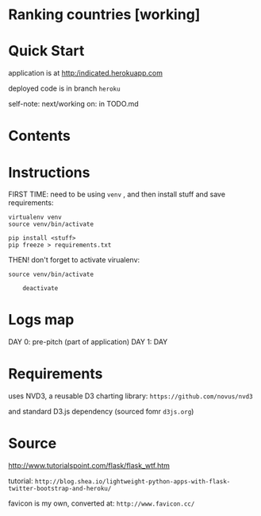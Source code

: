 # Ranking countries [working]

Quick Start
===============================================================================
application is at [http:/indicated.herokuapp.com](http://indicated.herokuapp.com)

deployed code is in branch `heroku`

self-note: next/working on: in TODO.md

Contents
===============================================================================

Instructions
===============================================================================

FIRST TIME: need to be using `venv` , and then install stuff and save requirements:

	virtualenv venv
	source venv/bin/activate
	
	pip install <stuff>
	pip freeze > requirements.txt



THEN! don't forget to activate virualenv:

	source venv/bin/activate

        deactivate

Logs map
===============================================================================
DAY 0: pre-pitch (part of application)
DAY 1: DAY


Requirements
===============================================================================
uses NVD3, a reusable D3 charting library:
`https://github.com/novus/nvd3`

and standard D3.js dependency (sourced fomr `d3js.org`)


Source
===============================================================================

http://www.tutorialspoint.com/flask/flask_wtf.htm


tutorial:
`http://blog.shea.io/lightweight-python-apps-with-flask-twitter-bootstrap-and-heroku/`

favicon is my own, converted at: `http://www.favicon.cc/`
